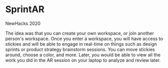 # SprintAR
NewHacks 2020

The idea was that you can create your own workspace, or join another person's workspace. Once you enter a workspace, you will have access to stickies and will be able to engage in real-time on things such as design sprints or product strategy brainstorm sessions. You can move stickies around, choose a color, and more. Later, you would be able to view all the work you did in the AR session on your laptop to analyze and review later.
